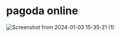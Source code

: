 # pagoda online

![Screenshot from 2024-01-03 15-35-21 (1)](https://github.com/Vokhanh12/pagoda_online_moblie/assets/36543564/80be8968-b258-42d1-8af1-d014274e2870)

